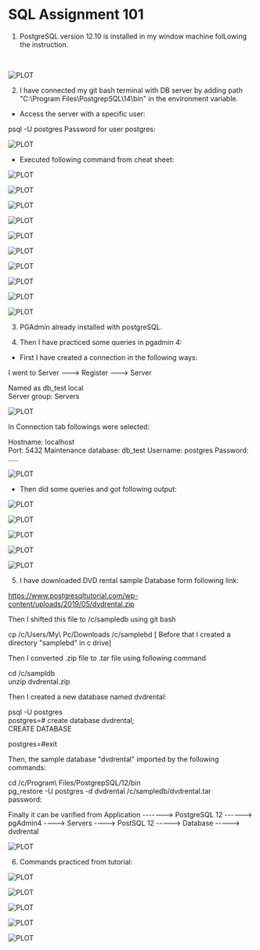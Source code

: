 # SQL Assignment 101

1. PostgreSQL version 12.10 is installed in my window machine folLowing the instruction.
<br>

![PLOT](1.JPG)
 
2. I have connected my git bash terminal with DB server by adding path "C:\Program Files\PostgrepSQL\14\bin" in the 
environment variable.

- Access the server with a specific user:

psql -U postgres
Password for user postgres:

![PLOT](2.JPG)

- Executed following command from cheat sheet:

![PLOT](3.JPG)

![PLOT](4.JPG)

![PLOT](5.JPG)

![PLOT](6.JPG)

![PLOT](7.JPG)

![PLOT](8.JPG)

![PLOT](9.JPG)

![PLOT](10.JPG)

![PLOT](11.JPG)

![PLOT](12.JPG)

3. PGAdmin already installed with postgreSQL.

4. Then I have practiced some queries in pgadmin 4:

- First I have created a connection in the following ways:
  
I went to Server ---> Register ---> Server

Named as db_test local<br>
Server group: Servers

![PLOT](13.JPG)

In Connection tab followings were selected:

Hostname: localhost<br>
Port: 5432
Maintenance database: db_test
Username: postgres
Password: .....

![PLOT](14.JPG)

- Then did some queries and got following output:

![PLOT](15.JPG)

![PLOT](16.JPG)

![PLOT](17.JPG)

![PLOT](18.JPG)

![PLOT](19.JPG)

5. I have downloaded DVD rental sample Database form following link:

https://www.postgresqltutorial.com/wp-content/uploads/2019/05/dvdrental.zip

Then I shifted this file to /c/sampledb using git bash

cp /c/Users/My\ Pc/Downloads /c/samplebd [ Before that I created a directory "samplebd" in c drive]

Then I converted .zip file to .tar file using following command

cd /c/sampldb<br>
unzip dvdrental.zip

Then I created a new database named dvdrental:

psql -U postgres<br>
postgres=#  create database dvdrental;<br>
CREATE DATABASE<br>

postgres=#exit

Then, the sample database "dvdrental" imported by the following commands:

cd /c/Program\ Files/PostgrepSQL/12/bin<br>
pg_restore -U postgres -d dvdrental /c/sampledb/dvdrental.tar<br>
password:

Finally it can be varified from  Application -------> PostgreSQL 12 ------> pgAdmin4 ----> Servers ----> PostSQL 12 -----> Database -----> dvdrental

![PLOT](20.JPG)

6. Commands practiced from tutorial:

![PLOT](21.JPG)

![PLOT](22.JPG)

![PLOT](23.JPG)

![PLOT](24.JPG)

![PLOT](25.JPG)